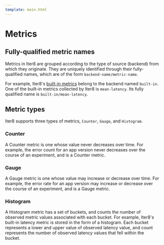 ```yaml
---
template: main.html
---
```


# Metrics

## Fully-qualified metric names
Metrics in Iter8 are grouped according to the type of source (backend) from which they originate. They are uniquely identified through their fully-qualified names, which are of the form `backend-name/metric-name`.

For example, Iter8's [built-in metrics](../tasks/collect.md) belong to the backend named `built-in`. One of the built-in metrics collected by Iter8 is `mean-latency`. Its fully qualified name is `built-in/mean-latency`.

## Metric types
Iter8 supports three types of metrics, `Counter`, `Gauge`, and `Histogram`.

### Counter
A Counter metric is one whose value never decreases over time. For example, the error count for an app version never decreases over the course of an experiment, and is a Counter metric. 

### Gauge
A Gauge metric is one whose value may increase or decrease over time. For example, the error rate for an app version may increase or decrease over the course of an experiment, and is a Gauge metric. 

### Histogram
A Histogram metric has a set of buckets, and counts the number of observed metric values associated with each bucket. For example, Iter8's built-in latency metric is stored in the form of a histogram. Each bucket represents a lower and upper value of observed latency value, and count represents the number of observed latency values that fell within the bucket.